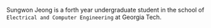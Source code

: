 Sungwon Jeong is a forth year undergraduate student in the school of `Electrical and Computer Engineering` at Georgia Tech.



